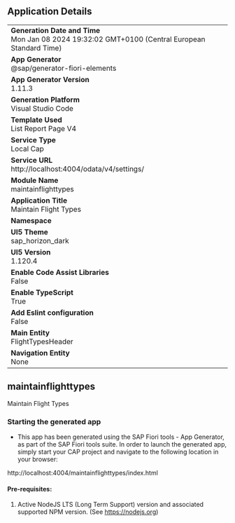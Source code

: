 ## Application Details
|               |
| ------------- |
|**Generation Date and Time**<br>Mon Jan 08 2024 19:32:02 GMT+0100 (Central European Standard Time)|
|**App Generator**<br>@sap/generator-fiori-elements|
|**App Generator Version**<br>1.11.3|
|**Generation Platform**<br>Visual Studio Code|
|**Template Used**<br>List Report Page V4|
|**Service Type**<br>Local Cap|
|**Service URL**<br>http://localhost:4004/odata/v4/settings/
|**Module Name**<br>maintainflighttypes|
|**Application Title**<br>Maintain Flight Types|
|**Namespace**<br>|
|**UI5 Theme**<br>sap_horizon_dark|
|**UI5 Version**<br>1.120.4|
|**Enable Code Assist Libraries**<br>False|
|**Enable TypeScript**<br>True|
|**Add Eslint configuration**<br>False|
|**Main Entity**<br>FlightTypesHeader|
|**Navigation Entity**<br>None|

## maintainflighttypes

Maintain Flight Types

### Starting the generated app

-   This app has been generated using the SAP Fiori tools - App Generator, as part of the SAP Fiori tools suite.  In order to launch the generated app, simply start your CAP project and navigate to the following location in your browser:

http://localhost:4004/maintainflighttypes/index.html

#### Pre-requisites:

1. Active NodeJS LTS (Long Term Support) version and associated supported NPM version.  (See https://nodejs.org)


